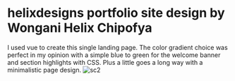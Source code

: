 # helixdesigns portfolio site design by Wongani Helix Chipofya
 I used vue to create this single landing page. The color gradient choice was perfect in my opinion with a simple blue to green for the welcome banner and section highlights with CSS. Plus a little goes a long way with a minimalistic page design.
 ![sc2](https://user-images.githubusercontent.com/80950420/197961155-cc8498b4-b0a0-4363-9d44-46ec47074168.png)
